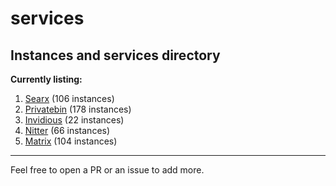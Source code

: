 # services
Instances and services directory
---
**Currently listing:**
1. [Searx](searx.txt) (106 instances)
2. [Privatebin](privatebin.txt) (178 instances)
3. [Invidious](invidious.txt) (22 instances)
4. [Nitter](nitter.txt) (66 instances)
5. [Matrix](matrix.txt) (104 instances)

---
Feel free to open a PR or an issue to add more.
